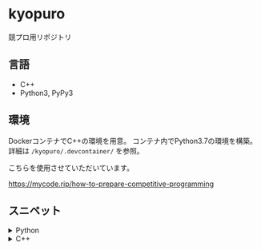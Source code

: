 # kyopuro
競プロ用リポジトリ

## 言語
- C++
- Python3, PyPy3

## 環境
DockerコンテナでC++の環境を用意。
コンテナ内でPython3.7の環境を構築。
詳細は `/kyopuro/.devcontainer/` を参照。

こちらを使用させていただいています。

https://mycode.rip/how-to-prepare-competitive-programming

## スニペット
<details><summary>Python</summary>
<div>

**input -> int**
```python
int(input())
```

**input -> map (int)**
```python
map(int, input().split())
```

**input -> list (list (int))**
```python
[list(map(int, input().split())) for _ in range(N)]
```

**input -> list, list (int)**
```python
A, B = zip( *(map(int, input().split()) for _ in range(M)) )
```

**initialize array**
```python
def init_array(i, j, val=0):
    return [[val]*j for _ in range(i)]
```

**素因数分解**\
素因数のリストにする
```python
def factoring(n):
    result = [n]
    while result[-1] != 0:
        f = result.pop()
        for i in range(2, int(f ** 0.5 + 1)):
            if f % i == 0:
                result += [i, f//i]
                break
        else:
            result += [f, 0]
    return result[:-1]
```

素因数とその数のタプルのリストにする
```python
def fac_count(n):
    result = []
    for i in range(2, int(n ** 0.5 + 1)):
        if n % i != 0: continue
        counter = 0
        while n % i == 0:
            n //= i
            counter += 1
        result.append((i, counter))
    if n != 1:
        result.append((n, 1))
    return result
```

</div></details>

<details><summary>C++</summary>
<div>

**rep**
```cpp
#define rep(i, n) for (int i = 0; i < (int)(n); i++)
```

**C++環境**
```cpp
#include <bits/stdc++.h>
using namespace std;
```

**print_vector**
```cpp
template <typename T>
void print_vector(vector<T>& vec) {
  cerr << "[ ";
  for (int i = 0; i < vec.size(); i++) {
    if (i < vec.size() - 1) cerr << vec.at(i) << " ";
    else cerr << vec.at(i);
  }
  cerr << " ]" << endl;
}
```

**print_array**
```cpp
template <typename T>
void print_array(vector<vector<T>>& array) {
    int H = array.size();

    cerr << "{" << endl;
    for (int i = 0; i < H; i++) {
        int W = array.at(i).size();
        cerr << "  {";
        for (int j = 0; j < W; j++) {
            if (j < W - 1) cerr << array.at(i).at(j) << ", ";
            else cerr << array.at(i).at(j);
        }
        cerr << "}," << endl;
    }
    cerr << "}" << endl;
}
```

**factoring**
```cpp
typedef long long ll;
vector<pair<int, int>> factoring_pair(ll n) {
    vector<pair<int, int>> res;
    for (int i = 2; i*i <= n; i++) {
        int count = 0;
        while (n % i == 0) {
            count++;
            n /= i;
        }
        res.push_back({i, count});
    }
    if (n != 1) res.push_back({n, 1});
    return res;
}
```

</div></details>
